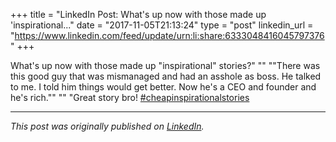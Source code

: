 +++
title = "LinkedIn Post: What's up now with those made up 'inspirational..."
date = "2017-11-05T21:13:24"
type = "post"
linkedin_url = "https://www.linkedin.com/feed/update/urn:li:share:6333048416045797376"
+++

What's up now with those made up "inspirational" stories?"
""
""There was this good guy that was mismanaged and had an asshole as boss. He talked to me. I told him things would get better. Now he's a CEO and founder and he's rich.""
""
"Great story bro! [#cheapinspirationalstories](https://www.linkedin.com/feed/hashtag/cheapinspirationalstories)

---

*This post was originally published on [LinkedIn](https://www.linkedin.com/in/adrianmoreno/recent-activity/all/).*